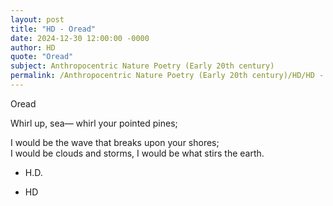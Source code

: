 ```yaml
---
layout: post
title: "HD - Oread"
date: 2024-12-30 12:00:00 -0000
author: HD
quote: "Oread"
subject: Anthropocentric Nature Poetry (Early 20th century)
permalink: /Anthropocentric Nature Poetry (Early 20th century)/HD/HD - Oread
---
```


Oread

Whirl up, sea—
whirl your pointed pines;  

I would be
the wave that breaks
upon your shores;  
I would be
clouds and storms,
I would be
what stirs the earth.  

- H.D.

- HD
